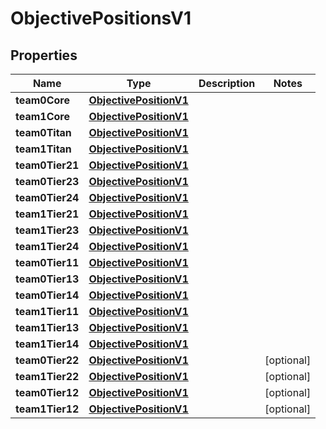 
# ObjectivePositionsV1

## Properties
Name | Type | Description | Notes
------------ | ------------- | ------------- | -------------
**team0Core** | [**ObjectivePositionV1**](ObjectivePositionV1.md) |  | 
**team1Core** | [**ObjectivePositionV1**](ObjectivePositionV1.md) |  | 
**team0Titan** | [**ObjectivePositionV1**](ObjectivePositionV1.md) |  | 
**team1Titan** | [**ObjectivePositionV1**](ObjectivePositionV1.md) |  | 
**team0Tier21** | [**ObjectivePositionV1**](ObjectivePositionV1.md) |  | 
**team0Tier23** | [**ObjectivePositionV1**](ObjectivePositionV1.md) |  | 
**team0Tier24** | [**ObjectivePositionV1**](ObjectivePositionV1.md) |  | 
**team1Tier21** | [**ObjectivePositionV1**](ObjectivePositionV1.md) |  | 
**team1Tier23** | [**ObjectivePositionV1**](ObjectivePositionV1.md) |  | 
**team1Tier24** | [**ObjectivePositionV1**](ObjectivePositionV1.md) |  | 
**team0Tier11** | [**ObjectivePositionV1**](ObjectivePositionV1.md) |  | 
**team0Tier13** | [**ObjectivePositionV1**](ObjectivePositionV1.md) |  | 
**team0Tier14** | [**ObjectivePositionV1**](ObjectivePositionV1.md) |  | 
**team1Tier11** | [**ObjectivePositionV1**](ObjectivePositionV1.md) |  | 
**team1Tier13** | [**ObjectivePositionV1**](ObjectivePositionV1.md) |  | 
**team1Tier14** | [**ObjectivePositionV1**](ObjectivePositionV1.md) |  | 
**team0Tier22** | [**ObjectivePositionV1**](ObjectivePositionV1.md) |  |  [optional]
**team1Tier22** | [**ObjectivePositionV1**](ObjectivePositionV1.md) |  |  [optional]
**team0Tier12** | [**ObjectivePositionV1**](ObjectivePositionV1.md) |  |  [optional]
**team1Tier12** | [**ObjectivePositionV1**](ObjectivePositionV1.md) |  |  [optional]



